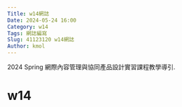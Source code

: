 ```yaml
---
Title: w14網誌
Date: 2024-05-24 16:00
Category: w14
Tags: 網誌編寫
Slug: 41123120 w14網誌
Author: kmol
---
```


2024 Spring 網際內容管理與協同產品設計實習課程教學導引.

<!-- PELICAN_END_SUMMARY -->

# w14

